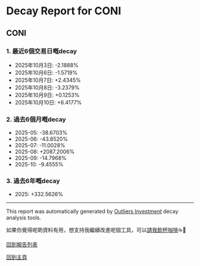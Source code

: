 # Decay Report for CONI

## CONI

### 1. 最近6個交易日嘅decay

- 2025年10月3日: -2.1888%
- 2025年10月6日: -1.5719%
- 2025年10月7日: +2.4345%
- 2025年10月8日: -3.2379%
- 2025年10月9日: +0.1253%
- 2025年10月10日: +6.4177%

### 2. 過去6個月嘅decay

- 2025-05: -38.6703%
- 2025-06: -43.8520%
- 2025-07: -11.0028%
- 2025-08: +2087.2006%
- 2025-09: -14.7968%
- 2025-10: -9.4555%

### 3. 過去6年嘅decay

- 2025: +332.5626%

------------------------------
This report was automatically generated by [Outliers Investment](https://outliersecon.github.io/Outliers-Investment/) decay analysis tools.

如果你覺得呢啲資料有用，想支持我繼續改進呢個工具，可以[請我飲杯咖啡](https://buymeacoffee.com/outliersecon)☕🙏

[回到報告列表](https://outliersecon.github.io/Outliers-Investment/reports/reports_public)

[回到主頁](https://outliersecon.github.io/Outliers-Investment/)